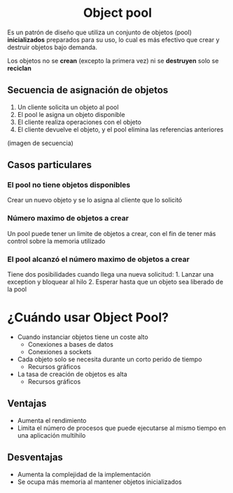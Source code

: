 # <center> Object pool </center>

Es un patrón de diseño que utiliza un conjunto de objetos (pool) **inicializados** preparados para su uso, lo cual es más efectivo que crear y destruir objetos bajo demanda.

Los objetos no se **crean** (excepto la primera vez) ni se **destruyen** solo se **reciclan**

## Secuencia de asignación de objetos
  1. Un cliente solicita un objeto al pool
  2. El pool le asigna un objeto disponible
  3. El cliente realiza operaciones con el objeto
  4. El cliente devuelve el objeto, y el pool elimina las referencias anteriores

(imagen de secuencia)

## Casos particulares
### El pool no tiene objetos disponibles
Crear un nuevo objeto y se lo asigna al cliente que lo solicitó

### Número maximo de objetos a crear
Un pool puede tener un limite de objetos a crear, con el fin de tener más control sobre la memoria utilizado

### El pool alcanzó el número maximo de objetos a crear
Tiene dos posibilidades cuando llega una nueva solicitud: 
			1.	Lanzar una exception y bloquear al hilo
			2.	Esperar hasta que un objeto sea liberado de la pool

# ¿Cuándo usar Object Pool?
* Cuando instanciar objetos tiene un coste alto
	* Conexiones a bases de datos	
	* Conexiones a sockets
* Cada objeto solo se necesita durante un corto perido de tiempo
	* Recursos gráficos
* La tasa de creación de objetos es alta 
	* Recursos gráficos


## Ventajas
* Aumenta el rendimiento
* Limita el número de procesos que puede ejecutarse al mismo tiempo en una aplicación multihilo

## Desventajas
* Aumenta la complejidad de la implementación 
* Se ocupa más memoria al mantener objetos inicializados
